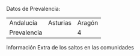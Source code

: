 
Datos de Prevalencia:
<table>
  <tr>
    <td>Andalucía</td>
    <td>Asturias</td>
    <td>Aragón</td>
  </tr>
  <tr>
    <td>Prevalencia<td>
    <td>4</td>
  </tr>
</table>


Información Extra de los saltos en las comunidades


